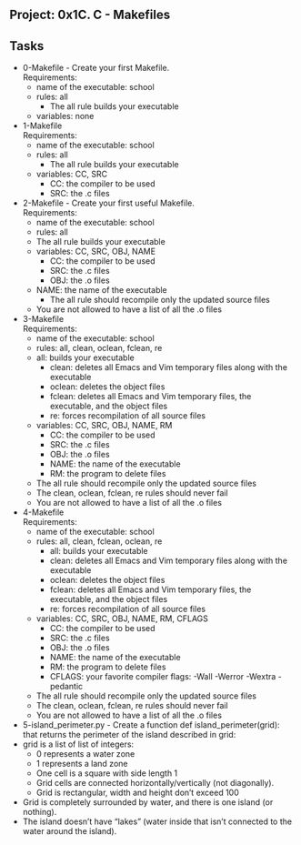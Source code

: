 ## Project: 0x1C. C - Makefiles

## Tasks
- 0-Makefile - Create your first Makefile.  
Requirements:
	- name of the executable: school  
	- rules: all  
		- The all rule builds your executable
	- variables: none
- 1-Makefile   
Requirements:  
	- name of the executable: school
	- rules: all
		- The all rule builds your executable
	- variables: CC, SRC
		- CC: the compiler to be used
		- SRC: the .c files
- 2-Makefile - Create your first useful Makefile.  
Requirements:  
	- name of the executable: school
	- rules: all
	- The all rule builds your executable
	- variables: CC, SRC, OBJ, NAME
		- CC: the compiler to be used
		- SRC: the .c files
		- OBJ: the .o files
	- NAME: the name of the executable
		- The all rule should recompile only the updated source files
	- You are not allowed to have a list of all the .o files
- 3-Makefile   
Requirements:  
	- name of the executable: school
	- rules: all, clean, oclean, fclean, re
	- all: builds your executable
		- clean: deletes all Emacs and Vim temporary files along with the executable
		- oclean: deletes the object files
		- fclean: deletes all Emacs and Vim temporary files, the executable, and the object files
		- re: forces recompilation of all source files
	- variables: CC, SRC, OBJ, NAME, RM
		- CC: the compiler to be used
		- SRC: the .c files
		- OBJ: the .o files
		- NAME: the name of the executable
		- RM: the program to delete files
	- The all rule should recompile only the updated source files
	- The clean, oclean, fclean, re rules should never fail
	- You are not allowed to have a list of all the .o files
- 4-Makefile  
Requirements:
	- name of the executable: school
	- rules: all, clean, fclean, oclean, re
		- all: builds your executable
		- clean: deletes all Emacs and Vim temporary files along with the executable
		- oclean: deletes the object files
		- fclean: deletes all Emacs and Vim temporary files, the executable, and the object files
		- re: forces recompilation of all source files
	- variables: CC, SRC, OBJ, NAME, RM, CFLAGS
		- CC: the compiler to be used
		- SRC: the .c files
		- OBJ: the .o files
		- NAME: the name of the executable
		- RM: the program to delete files
		- CFLAGS: your favorite compiler flags: -Wall -Werror -Wextra -pedantic
	- The all rule should recompile only the updated source files
	- The clean, oclean, fclean, re rules should never fail
	- You are not allowed to have a list of all the .o files
- 5-island_perimeter.py - Create a function def island_perimeter(grid): that returns the perimeter of the island described in grid:
- grid is a list of list of integers:
	- 0 represents a water zone
	- 1 represents a land zone
	- One cell is a square with side length 1
	- Grid cells are connected horizontally/vertically (not diagonally).
	- Grid is rectangular, width and height don’t exceed 100
- Grid is completely surrounded by water, and there is one island (or nothing).
- The island doesn’t have “lakes” (water inside that isn’t connected to the water around the island).
